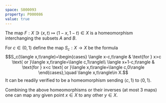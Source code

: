 ```yaml
---
space: S000093
property: P000086
value: true
---
```


The map $F:X\ni\langle x,t\rangle\mapsto\langle 1-x,1-t\rangle\in X$ is a homeomorphism interchanging the subsets $A$ and $B$.

For $c\in(0,1)$ define the map $S_c:X\to X$ be the formula
$$S_c(\langle x,t\rangle)=\begin{cases} \langle x-c,t\rangle & \text{for } x>c
\text{ or }\langle x,t\rangle=\langle c,1\rangle\\
\langle x+1-c,t\rangle & \text{for } x<c
\text{ or }\langle x,t\rangle=\langle c,0\rangle
\end{cases},\quad \langle x,t\rangle\in X.$$
It can be readily verified to be a homeomorphism
sending $\langle c,1\rangle$ to $\langle 0,1\rangle$.

Combining the above homeomorphisms or their inverses (at most 3 maps) one can map any given point $x\in X$ to any other $y\in X$.
